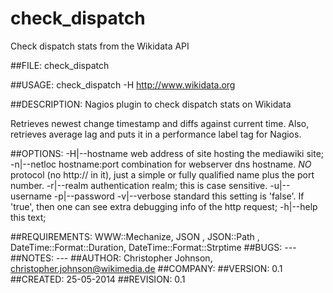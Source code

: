 # check_dispatch

Check dispatch stats from the Wikidata API

##FILE: 
check_dispatch

##USAGE: 
check_dispatch -H http://www.wikidata.org

##DESCRIPTION: 
Nagios plugin to check dispatch stats on Wikidata

Retrieves newest change timestamp and diffs against current time.
Also, retrieves average lag and puts it in a performance label 
tag for Nagios.

##OPTIONS: 
    -H|--hostname 
     web address of site hosting the mediawiki site;
     -n|--netloc
     hostname:port combination for webserver dns hostname. *NO* protocol (no
     http:// in it), just a simple or fully qualified name plus the port number.
     -r|--realm
     authentication realm; this is case sensitive.
     -u|--username
     -p|--password
     -v|--verbose
     standard this setting is 'false'. If 'true', then one can see extra debugging
     info of the http request;
     -h|--help
     this text;

##REQUIREMENTS: 
WWW::Mechanize, JSON , JSON::Path , DateTime::Format::Duration, 
DateTime::Format::Strptime 
##BUGS: ---
##NOTES: ---
##AUTHOR: Christopher Johnson, christopher.johnson@wikimedia.de
##COMPANY:
##VERSION: 0.1
##CREATED: 25-05-2014
##REVISION: 0.1
